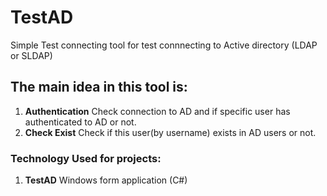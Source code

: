# TestAD 
 Simple Test connecting tool for test connnecting to Active directory (LDAP or SLDAP)

## The main idea in this tool is:
1. **Authentication** Check connection to AD and if specific user has authenticated to AD or not.
2. **Check Exist** Check if this user(by username) exists in AD users or not.
 

### Technology Used for projects:
1. **TestAD** Windows form application (C#) 
